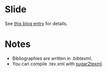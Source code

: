 # Slide
See [this blog entry](http://saireya.hateblo.jp/entry/class/information) for details.

# Notes
- Bibliographies are written in .bibtexml.
- You can compile .tex.xml with [sugar2texml](https://bitbucket.org/saireya/sugar2texml).
